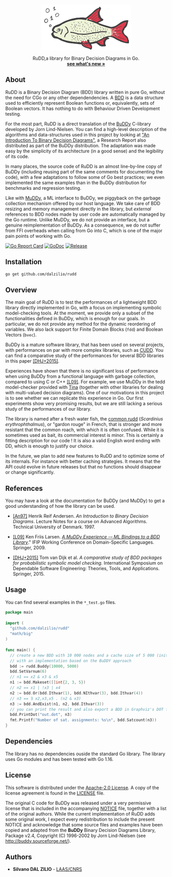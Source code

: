 
<!-- PROJECT LOGO -->
<br />
<p align="center">
  <a href="https://github.com/dalzilio/rudd">
    <img src="./docs/rudd1.png" alt="Logo" width="280">
  </a>

  <p align="center">
   RuDD,a library for Binary Decision Diagrams in Go.
    <br />
    <a href="https://github.com/dalzilio/mcc#features"><strong>see what's new »</strong></a>
    <br />
    <!-- <a href="https://github.com/dalzilio/mcc">View Demo</a> -->
  </p>
</p>

## About

RuDD is a Binary Decision Diagram (BDD) library written in pure Go, without the
need for CGo or any other dependendencies. A
[BDD](https://en.wikipedia.org/wiki/Binary_decision_diagram) is a data structure
used to efficiently represent Boolean functions or, equivalently, sets of
Boolean vectors. It has nothing to do with Behaviour Driven Development testing.

For the most part, RuDD is a direct translation of the
[BuDDy](http://buddy.sourceforge.net/manual/) C-library developed by Jorn
Lind-Nielsen. You can find a high-level description of the algorithms and
data-structures used in this project by looking at ["An Introduction To Binary
Decision Diagrams"](https://www.cs.utexas.edu/~isil/cs389L/bdd.pdf), a Research
Report also distributed as part of the BuDDy distribution. The adaptation was
made easy by the simplicity of its architecture  (in a good sense) and the
legibility of its code.

In many places, the source code of RuDD is an almost line-by-line copy of BuDDy
(including reusing part of the same comments for documenting the code), with a
few adaptations to follow some of Go best practices; we even implemented the
same examples than in the BuDDy distribution for benchmarks and regression
testing.

Like with [MuDDy](https://github.com/kfl/muddy), a ML interface to BuDDy, we
piggyback on the garbage collection mechanism offered by our host language. We
take care of BDD resizing and memory management directly in the library, but
*external* references to BDD nodes made by user code are automatically managed
by the Go runtime. Unlike MuDDy, we do not provide an interface, but a genuine
reimplementation of BuDDy. As a consequence, we do not suffer from FFI overheads
when calling from Go into C, which is one of the major pain points of working
with Go.  

[![Go Report Card](https://goreportcard.com/badge/github.com/dalzilio/rudd)](https://goreportcard.com/report/github.com/dalzilio/rudd)
[![GoDoc](https://godoc.org/github.com/dalzilio/mcc?status.svg)](https://godoc.org/github.com/dalzilio/rudd)
[![Release](https://img.shields.io/github/v/release/dalzilio/rudd)](https://github.com/dalzilio/rudd/releases)

## Installation

```
go get github.com/dalzilio/rudd
```

## Overview

The main goal of RuDD is to test the performances of a lightweight BDD library
directly implemented in Go, with a focus on implementing symbolic model-checking
tools. At the moment, we provide only a subset of the functionalities defined in
BuDDy, which is enough for our goals. In particular, we do not provide any
method for the dynamic reordering of variables. We also lack support for Finite
Domain Blocks (`fdd`) and Boolean Vectors (`bvec`).

BuDDy is a mature software library, that has been used on several projects, with
performances on par with more complex libraries, such as
[CUDD](https://davidkebo.com/cudd). You can find a comparative study of the
performances for several BDD libraries in this paper
[\[DHJ+2015\]](https://www.tvandijk.nl/pdf/2015setta.pdf).

Experiences have shown that there is no significant loss of performance when
using BuDDy from a functional language with garbage collection, compared to
using C or C++
[\[L09\]](https://link.springer.com/content/pdf/10.1007%2F978-3-642-03034-5_3.pdf).
For example, we use MuDDy in the tedd model-checker provided with
[Tina](http://projects.laas.fr/tina/) (together with other libraries for dealing
with multi-valued decision diagrams). One of our motivations in this project is
to see whether we can replicate this experience in Go. Our first experiments
show very promising results, but we are still lacking a serious study of the
performances of our library.

The library is named after a fresh water fish, the [common
rudd](https://en.wikipedia.org/wiki/Common_rudd) (*Scardinius
erythrophthalmus*), or "gardon rouge" in French, that is stronger and more
resistant that the common roach, with which it is often confused. While it is
sometimes used as bait, its commercial interest is minor. This is certainly a
fitting description for our code ! It is also a valid English word ending with
DD, which is enough to justify our choice.

In the future, we plan to add new features to RuDD and to optimize some of its
internals. For instance with  better  caching strategies. It means that the API
could evolve in future releases but that no functions should disappear or change
significantly.

## References

You may have a look at the documentation for BuDDy (and MuDDy) to get a good
understanding of how the library can be used.

* [\[An97\]](https://www.cs.utexas.edu/~isil/cs389L/bdd.pdf) Henrik Reif
  Andersen. *An Introduction to Binary Decision Diagrams*. Lecture Notes for a
  course on Advanced Algorithms. Technical University of Denmark. 1997.

* [\[L09\]](https://link.springer.com/content/pdf/10.1007%2F978-3-642-03034-5_3.pdf)
  Ken Friis Larsen. [*A MuDDy Experience -– ML Bindings to a BDD
  Library*](https://link.springer.com/chapter/10.1007/978-3-642-03034-5_3)."
  IFIP Working Conference on Domain-Specific Languages. Springer,
  2009.

* [\[DHJ+2015\]](https://www.tvandijk.nl/pdf/2015setta.pdf) Tom van Dijk et al.
  *A comparative study of BDD packages for probabilistic symbolic model
  checking.* International Symposium on Dependable Software Engineering:
  Theories, Tools, and Applications. Springer, 2015.

## Usage

You can find several examples in the `*_test.go` files.

```go
package main

import (
  "github.com/dalzilio/rudd"
  "math/big"
)

func main() {
  // create a new BDD with 10 000 nodes and a cache size of 5 000 (initially),
  // with an implementation based on the BuDDY approach
  bdd := rudd.Buddy(10000, 5000)
  bdd.SetVarnum(6)
  // n1 == x2 & x3 & x5
  n1 := bdd.Makeset([]int{2, 3, 5})
  // n2 == x1 | !x3 | x4
  n2 := bdd.Or(bdd.Ithvar(1), bdd.NIthvar(3), bdd.Ithvar(4))
  // n3 == ∃ x2,x3,x5 . (n2 & x3)
  n3 := bdd.AndExist(n1, n2, bdd.Ithvar(3))
  // you can print the result and also export a BDD in Graphviz's DOT format
  bdd.PrintDot("out.dot", n3)
  fmt.Printf("Number of sat. assignments: %s\n", bdd.Satcount(n3))
}
```

## Dependencies

The library has no dependencies ouside the standard Go library. The library uses
Go modules and has been tested with Go 1.16.

## License

This software is distributed under the [Apache-2.0
License](https://www.apache.org/licenses/LICENSE-2.0). A copy of the license
agreement is found in the [LICENSE](./LICENSE) file.

The original C code for BuDDy was released under a very permissive license that
is included in the accompanying [NOTICE](./NOTICE) file, together with a list of
the original authors. While the current implementation of RuDD adds some
original work, I expect every redistribution to include the present NOTICE and
acknowledge that some source files and examples have been copied and adapted
from the **BuDDy** Binary Decision Diagrams Library, Package v2.4, Copyright (C)
1996-2002 by Jorn Lind-Nielsen (see <http://buddy.sourceforge.net/>).

## Authors

* **Silvano DAL ZILIO** -  [LAAS/CNRS](https://www.laas.fr/)

